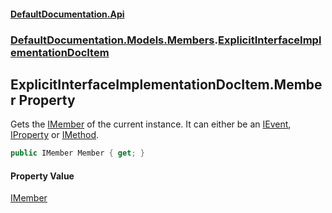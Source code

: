 #### [DefaultDocumentation\.Api](../../../../index.md 'index')
### [DefaultDocumentation\.Models\.Members](../../../../index.md#DefaultDocumentation.Models.Members 'DefaultDocumentation\.Models\.Members').[ExplicitInterfaceImplementationDocItem](index.md 'DefaultDocumentation\.Models\.Members\.ExplicitInterfaceImplementationDocItem')

## ExplicitInterfaceImplementationDocItem\.Member Property

Gets the [IMember](https://github.com/icsharpcode/ILSpy 'ICSharpCode\.Decompiler\.TypeSystem\.IMember') of the current instance\.
It can either be an [IEvent](https://github.com/icsharpcode/ILSpy 'ICSharpCode\.Decompiler\.TypeSystem\.IEvent'), [IProperty](https://github.com/icsharpcode/ILSpy 'ICSharpCode\.Decompiler\.TypeSystem\.IProperty') or [IMethod](https://github.com/icsharpcode/ILSpy 'ICSharpCode\.Decompiler\.TypeSystem\.IMethod')\.

```csharp
public IMember Member { get; }
```

#### Property Value
[IMember](https://github.com/icsharpcode/ILSpy 'ICSharpCode\.Decompiler\.TypeSystem\.IMember')